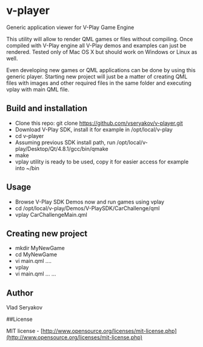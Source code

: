 v-player
========

Generic application viewer for V-Play Game Engine

This utility will allow to render QML games or files without compiling. 
Once compiled with V-Play engine all V-Play demos and examples can just
be rendered. Tested only of Mac OS X but should work on Windows or Linux
as well.

Even developing new games or QML applications can be done by using this 
generic player. Starting new project will just be a matter of creating QML files 
with images and other required files in the same folder and executing vplay with 
main QML file.

## Build and installation

- Clone this repo: git clone https://github.com/vseryakov/v-player.git
- Download V-Play SDK, install it for example in /opt/local/v-play
- cd v-player
- Assuming previous SDK install path, run /opt/local/v-play/Desktop/Qt/4.8.1/gcc/bin/qmake
- make
- vplay utility is ready to be used, copy it for easier access for example into ~/bin

## Usage

- Browse V-Play SDK Demos now and run games using vplay
- cd /opt/local/v-play/Demos/V-PlaySDK/CarChallenge/qml
- vplay CarChallengeMain.qml

## Creating new project

- mkdir MyNewGame
- cd MyNewGame
- vi main.qml ....
- vplay
- vi main.qml ...
...

## Author
Vlad Seryakov

##License

MIT license - [http://www.opensource.org/licenses/mit-license.php](http://www.opensource.org/licenses/mit-license.php)





